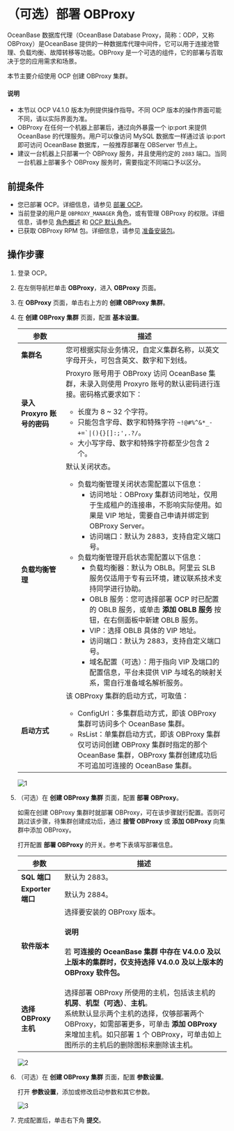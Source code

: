 # （可选）部署 OBProxy

OceanBase 数据库代理（OceanBase Database Proxy，简称：ODP，又称 OBProxy）是OceanBase 提供的一种数据库代理中间件，它可以用于连接池管理、负载均衡、故障转移等功能。OBProxy 是一个可选的组件，它的部署与否取决于您的应用需求和场景。

本节主要介绍使用 OCP 创建 OBProxy 集群。

<main id="notice" type='explain'>
  <h4>说明</h4>
  <p><ul>
  <li>本节以 OCP V4.1.0 版本为例提供操作指导。不同 OCP 版本的操作界面可能不同，请以实际界面为准。</li>
  <li>OBProxy 在任何一个机器上部署后，通过向外暴露一个 ip:port 来提供 OceanBase 的代理服务。用户可以像访问 MySQL 数据库一样通过该 ip:port 即可访问 OceanBase 数据库，一般推荐部署在 OBServer 节点上。</li>
  <li>建议一台机器上只部署一个 OBProxy 服务，并且使用约定的 <code>2883</code> 端口。当同一台机器上部署多个 OBProxy 服务时，需要指定不同端口予以区分。</li>
  </ul></p>
</main>

## 前提条件

* 您已部署 OCP。详细信息，请参见 [部署 OCP](200.deploy-ocp-use-oat/400.deploy-ocp.md)。
* 当前登录的用户是 `OBPROXY_MANAGER` 角色，或有管理 OBProxy 的权限。详细信息，请参见 [角色概述](https://www.oceanbase.com/docs/enterprise-oceanbase-ocp-cn-10000000001541995) 和 [OCP 默认角色](https://www.oceanbase.com/docs/enterprise-oceanbase-ocp-cn-10000000001541990)。
* 已获取 OBProxy RPM 包。详细信息，请参见 [准备安装包](../200.preparations-before-deploy/300.prepare-installation-packages.md)。

## 操作步骤

1. 登录 OCP。

2. 在左侧导航栏单击 **OBProxy**，进入 **OBProxy** 页面。

3. 在 **OBProxy** 页面，单击右上方的 **创建 OBProxy 集群**。

4. 在 **创建 OBProxy 集群** 页面，配置 **基本设置**。

   |        参数      |     描述     |
   |------------------|-------------|
   | **集群名** | 您可根据实际业务情况，自定义集群名称，以英文字母开头，可包含英文、数字和下划线。|
   | **录入 Proxyro 账号的密码** | Proxyro 账号用于 OBProxy 访问 OceanBase 集群，未录入则使用 Proxyro 账号的默认密码进行连接。密码格式要求如下：<ul><li>长度为 8 ~ 32 个字符。</li><li>只能包含字母、数字和特殊字符 <code>\~!@#%\^\&\*_-+=\`\|(){}\[\]:;',.?/</code>。</li><li>大小写字母、数字和特殊字符都至少包含 2 个。</li></ul> |
   | **负载均衡管理** | 默认关闭状态。</br> <ul><li>负载均衡管理关闭状态需配置以下信息：<ul><li>访问地址：OBProxy 集群访问地址，仅用于生成租户的连接串，不影响实际使用。如果是 VIP 地址，需要自己申请并绑定到 OBProxy Server。</li><li>访问端口：默认为 2883，支持自定义端口号。</li></ul> </li><li>负载均衡管理开启状态需配置以下信息：<ul><li>负载均衡器：默认为 OBLB。阿里云 SLB 服务仅适用于专有云环境，建议联系技术支持同学进行协助。</li><li>OBLB 服务：您可选择部署 OCP 时已配置的 OBLB 服务，或单击 <b>添加 OBLB 服务</b> 按钮，在右侧面板中新建 OBLB 服务。</li><li>VIP：选择 OBLB 具体的 VIP 地址。</li><li>访问端口：默认为 2883，支持自定义端口号。</li><li>域名配置（可选）：用于指向 VIP 及端口的配置信息，平台未提供 VIP 与域名的映射关系，需自行准备域名解析服务。</li></ul></li></ul>|
   | **启动方式** | 该 OBProxy 集群的启动方式，可取值：<ul><li>ConfigUrl：多集群启动方式，即该 OBProxy 集群可访问多个 OceanBase 集群。</li><li>RsList：单集群启动方式，即该 OBProxy 集群仅可访问创建 OBProxy 集群时指定的那个 OceanBase 集群，OBProxy 集群创建成功后不可追加可连接的 OceanBase 集群。</li></ul>|

   ![1](https://obbusiness-private.oss-cn-shanghai.aliyuncs.com/doc/img/observer-enterprise/V4.1.0/4.deploy/3.deploy-oceanbase-database-enterprise/4.deploy-ob/ODP/1%E5%9F%BA%E6%9C%AC%E8%AE%BE%E7%BD%AE.png)

5. （可选）在 **创建 OBProxy 集群** 页面，配置 **部署 OBProxy**。

   如需在创建 OBProxy 集群时就部署 OBProxy，可在该步骤就行配置。否则可跳过该步骤，待集群创建成功后，通过 **接管 OBProxy** 或 **添加 OBProxy** 向集群中添加 OBProxy。

   打开配置 **部署 OBProxy** 的开关。参考下表填写部署信息。

   |    **参数**       |     **描述**    |
   |-------------------|-----------------|
   | **SQL 端口**      | 默认为 2883。 |
   | **Exporter 端口** | 默认为 2884。 |
   | **软件版本**      | 选择要安装的 OBProxy 版本。<main id="notice" type='explain'><h4>说明</h4><p>若 <b>可连接的 OceanBase 集群<b> 中存在 V4.0.0 及以上版本的集群时，仅支持选择 V4.0.0 及以上版本的 OBProxy 软件包。</p></main> |
   | **选择 OBProxy 主机** | 选择部署 OBProxy 所使用的主机，包括该主机的 **机房**、**机型（可选）**、**主机**。 </br>系统默认显示两个主机的选择，仅够部署两个 OBProxy，如需部署更多，可单击 **添加 OBProxy** 来增加主机。如只部署 1 个 OBProxy，可单击如上图所示的主机后的删除图标来删除该主机。|

   ![2](https://obbusiness-private.oss-cn-shanghai.aliyuncs.com/doc/img/observer-enterprise/V4.1.0/4.deploy/3.deploy-oceanbase-database-enterprise/4.deploy-ob/ODP/2%E9%83%A8%E7%BD%B2odp.png)

6. （可选）在 **创建 OBProxy 集群** 页面，配置 **参数设置**。

   打开 **参数设置**，添加或修改启动参数和其它参数。

   ![3](https://obbusiness-private.oss-cn-shanghai.aliyuncs.com/doc/img/observer-enterprise/V4.1.0/4.deploy/3.deploy-oceanbase-database-enterprise/4.deploy-ob/ODP/3%E5%8F%82%E6%95%B0%E8%AE%BE%E7%BD%AE.png)

7. 完成配置后，单击右下角 **提交**。
